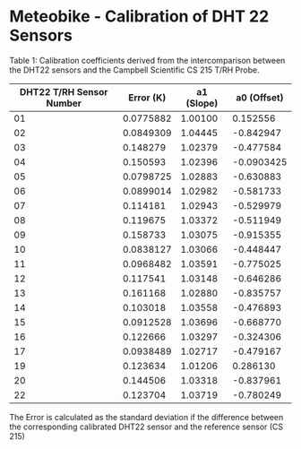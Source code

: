# Meteobike - Calibration of DHT 22 Sensors

Table 1: Calibration coefficients derived from the intercomparison between the DHT22 sensors and the Campbell Scientific CS 215 T/RH Probe.

| DHT22 T/RH Sensor Number |  Error (K) | a1 (Slope) | a0 (Offset) |
| ------------------ | ----------- | ----------------- |  ----------------- |
| 01 |     0.0775882 |       1.00100 |      0.152556 |
| 02 |     0.0849309 |       1.04445 |     -0.842947 |
| 03 |      0.148279 |       1.02379 |     -0.477584 |
| 04 |      0.150593 |       1.02396 |    -0.0903425 |
| 05 |     0.0798725 |       1.02883 |     -0.630883 |
| 06 |     0.0899014 |       1.02982 |     -0.581733 |
| 07 |      0.114181 |       1.02943 |     -0.529979 |
| 08 |      0.119675 |       1.03372 |     -0.511949 |
| 09 |      0.158733 |       1.03075 |     -0.915355 |
| 10 |     0.0838127 |       1.03066 |     -0.448447 |
| 11 |     0.0968482 |       1.03591 |     -0.775025 |
| 12 |      0.117541 |       1.03148 |     -0.646286 |
| 13 |      0.161168 |       1.02880 |     -0.835757 |
| 14 |      0.103018 |       1.03558 |     -0.476893 |
| 15 |     0.0912528 |       1.03696 |     -0.668770 |
| 16 |      0.122666 |       1.03297 |     -0.324306 |
| 17 |     0.0938489 |       1.02717 |     -0.479167 |
| 19 |      0.123634 |       1.01206 |      0.286130 |
| 20 |      0.144506 |       1.03318 |     -0.837961 |
| 22 |      0.123704 |       1.03719 |     -0.780249 |

The Error is calculated as the standard deviation if the difference between the corresponding calibrated DHT22 sensor and the reference sensor (CS 215)




